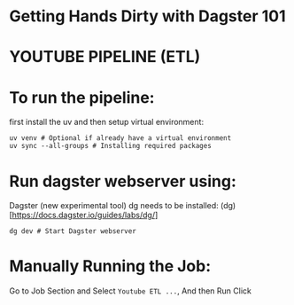 # Getting Hands Dirty with Dagster 101

# YOUTUBE PIPELINE (ETL)


# To run the pipeline:
first install the uv and then setup virtual environment:

```shell
uv venv # Optional if already have a virtual environment
uv sync --all-groups # Installing required packages
```

# Run dagster webserver using:

Dagster (new experimental tool) dg needs to be installed:
(dg)[https://docs.dagster.io/guides/labs/dg/]


```shell
dg dev # Start Dagster webserver
```


# Manually Running the Job:
Go to Job Section and Select `Youtube ETL ...`,
And then Run Click